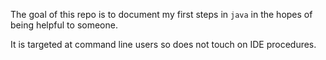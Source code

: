 The goal of this repo is to document my first steps in `java` in the hopes of being helpful to someone.

It is targeted at command line users so does not touch on IDE procedures.
